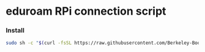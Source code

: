 # eduroam RPi connection script

### Install

```sh
sudo sh -c "$(curl -fsSL https://raw.githubusercontent.com/Berkeley-Booglers/rpi-eduroam/master/setup.sh)"
```

